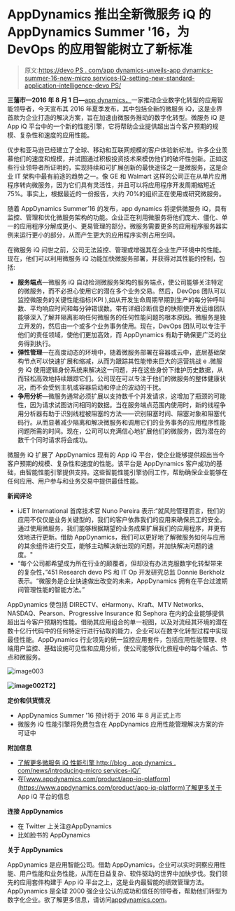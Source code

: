 # AppDynamics 推出全新微服务 iQ 的 AppDynamics Summer '16，为 DevOps 的应用智能树立了新标准

> 原文:[https://devo PS . com/app dynamics-unveils-app dynamics-summer-16-new-micro services-IQ-setting-new-standard-application-intelligence-devo PS/](https://devops.com/appdynamics-unveils-appdynamics-summer-16-new-microservices-iq-setting-new-standard-application-intelligence-devops/)

**三藩市—2016 年 8 月 1 日—**[app dynamics，](https://www.appdynamics.com/)一家推动企业数字化转型的应用智能领导者，今天宣布其 2016 年夏季发布，其中包括全新的微服务 iQ，这是业界首款为企业打造的解决方案，旨在加速由微服务推动的数字化转型。微服务 iQ 是 App iQ 平台中的一个新的性能引擎，它将帮助企业提供超出当今客户预期的规模、复杂性和速度的应用性能。

优步和亚马逊已经建立了全球、移动和互联网规模的客户体验新标准。许多企业羡慕他们的速度和规模，并试图通过积极投资技术来模仿他们的破坏性创新。正如这些行业领导者所证明的，实现持续和可扩展创新的最快途径之一是微服务，这是企业 IT 架构中最有前途的趋势之一。像 GE 和 Walmart 这样的公司正在从单片应用程序转向微服务，因为它们具有灵活性，并且可以将应用程序开发周期缩短近 75%。事实上，根据最近的一份报告，大约 70%的组织正在使用或研究微服务。

随着 AppDynamics Summer’16 的发布，app dynamics 将提供微服务 iQ，具有监控、管理和优化微服务架构的功能。企业正在利用微服务将他们庞大、僵化、单一的应用程序分解成更小、更易管理的部分。微服务需要更多的应用程序服务器实例来运行更小的部分，从而产生更大的应用程序实例占用空间。

在微服务 iQ 问世之前，公司无法监控、管理或增强其在企业生产环境中的性能。现在，他们可以利用微服务 iQ 功能加快微服务部署，并获得对其性能的控制，包括:

*   **服务端点**—微服务 iQ 自动检测微服务架构的服务端点，使公司能够关注特定的微服务，而不必担心使用它的潜在多个业务交易。然后，DevOps 团队可以监控微服务的关键性能指标(KPI ),如从开发生命周期早期到生产的每分钟呼叫数、平均响应时间和每分钟错误数。带有详细诊断信息的快照使开发运维团队能够深入了解并隔离影响任何微服务的任何性能问题的根本原因。微服务是独立开发的，然后由一个或多个业务事务使用。现在，DevOps 团队可以专注于他们的责任领域，使他们更加高效，而 AppDynamics 有助于确保更广泛的业务得到执行。
*   **弹性管理**—在高度动态的环境中，随着微服务部署在容器或云中，底层基础架构节点可以快速扩展和缩减，从而为跟踪其性能带来巨大的运营挑战
    e .微服务 iQ 使用逻辑身份系统来解决这一问题，并在这些身份下维护历史数据，从而轻松高效地持续跟踪它们。公司现在可以专注于他们的微服务的整体健康状况，而不会受到主机或容器启动和停止的波动的干扰。
*   **争用分析**—微服务通常必须扩展以支持数千个并发请求，这增加了瓶颈的可能性，因为请求试图访问相同的数据。当在服务端点范围内使用时，新的线程争用分析器有助于识别线程被阻塞的方法——识别阻塞时间、阻塞对象和阻塞代码行。从而显著减少隔离和解决微服务和调用它们的业务事务的应用程序性能问题所需的时间。现在，公司可以充满信心地扩展他们的微服务，因为潜在的数千个同时请求将会成功。

微服务 iQ 扩展了 AppDynamics 现有的 App iQ 平台，使企业能够提供超出当今客户预期的规模、复杂性和速度的性能。该平台是 AppDynamics 客户成功的基础，由智能性能引擎提供支持。这些智能性能引擎协同工作，帮助确保企业能够在任何应用、用户参与和业务交易中提供最佳性能。

**新闻评论**

*   iJET International 首席技术官 Nuno Pereira 表示:“就风险管理而言，我们的应用不仅仅是业务关键型的，我们的客户依靠我们的应用来确保员工的安全。通过使用微服务，我们能够根据期望的业务成果扩展我们的应用程序，并更有效地进行更新。借助 AppDynamics，我们可以更好地了解微服务如何与应用的其余组件进行交互，能够主动解决新出现的问题，并加快解决问题的速度。"
*   “每个公司都希望成为所在行业的颠覆者，但却没有办法克服数字化转型带来的复杂性，”451 Research devo PS 和 IT Op 开发研究总监 Donnie Berkholz 表示。“微服务是企业快速做出改变的未来，AppDynamics 拥有在平台过渡期间管理性能的智能方法。”

AppDynamics 使包括 DIRECTV、eHarmony、Kraft、MTV Networks、NASDAQ、Pearson、Progressive Insurance 和 Sephora 在内的企业能够提供超出当今客户预期的性能。借助其应用组合的单一视图，以及对流经其环境的潜在数十亿行代码中的任何特定行进行钻取的能力，企业可以在数字化转型过程中实现最佳性能。AppDynamics 行业领先的统一监控应用套件，包括应用性能管理、终端用户监控、基础设施可见性和应用分析，使公司能够优化旅程中的每个端点、节点和微服务。

![image003](../Images/46bd2af425958b28c4186a6ccd277e54.png)

**![image002](../Images/1aab0ed06c14eb73e78870c3bc091985.png)T2】**

**定价和供货情况**

*   AppDynamics Summer '16 预计将于 2016 年 8 月正式上市
*   微服务 iQ 性能引擎将免费包含在 AppDynamics 应用性能管理解决方案的许可证中

**附加信息**

*   [了解更多微服务 iQ 性能引擎 http://blog . app dynamics . com/news/introducing-micro services-iQ/`](http://blog.appdynamics.com/news/introducing-microservices-iq/)
*   在[www.appdynamics.com/product/app-iq-platform](https://www.appdynamics.com/product/app-iq-platform)了解更多关于 App iQ 平台的信息

**连接 AppDynamics**

*   在 Twitter 上关注@AppDynamics
*   比如脸书的 AppDynamics

**关于 AppDynamics**

AppDynamics 是应用智能公司。借助 AppDynamics，企业可以实时洞察应用性能、用户性能和业务性能，从而在日益复杂、软件驱动的世界中加快步伐。我们领先的应用套件构建于 App iQ 平台之上，这是业内最智能的绩效管理方法。AppDynamics 是全球 2000 强企业公认的成功和信任的领导者，帮助他们转型为数字化企业。欲了解更多信息，请访问[appdynamics.com](https://www.appdynamics.com/)。